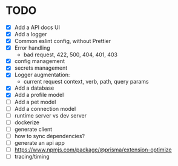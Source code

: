 # TODO

- [x] Add a API docs UI
- [x] Add a logger
- [x] Common eslint config, without Prettier
- [x] Error handling
  - bad request, 422, 500, 404, 401, 403
- [x] config management
- [x] secrets management
- [x] Logger augmentation:
  - current request context, verb, path, query params
- [x] Add a database
- [x] Add a profile model
- [ ] Add a pet model
- [ ] Add a connection model
- [ ] runtime server vs dev server
- [ ] dockerize
- [ ] generate client
- [ ] how to sync dependencies?
- [ ] generate an api app
- [ ] https://www.npmjs.com/package/@prisma/extension-optimize
- [ ] tracing/timing
